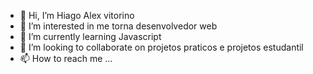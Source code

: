 - 👋 Hi, I’m Hiago Alex vitorino
- 👀 I’m interested in me torna desenvolvedor web
- 🌱 I’m currently learning Javascript
- 💞️ I’m looking to collaborate on projetos praticos e projetos estudantil
- 📫 How to reach me ...

<!---
hiagoalex/hiagoalex is a ✨ special ✨ repository because its `README.md` (this file) appears on your GitHub profile.
You can click the Preview link to take a look at your changes.
--->
